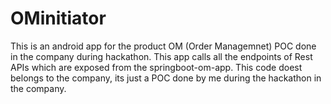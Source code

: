 # OMinitiator


This is an android app for the product OM (Order Managemnet) POC done in the company during hackathon.
This app calls all the endpoints of Rest APIs which are exposed from the springboot-om-app.
This code doest belongs to the company, its just a POC done by me during the hackathon in the company.

